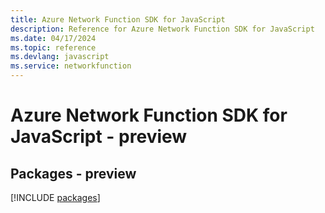 ```yaml
---
title: Azure Network Function SDK for JavaScript
description: Reference for Azure Network Function SDK for JavaScript
ms.date: 04/17/2024
ms.topic: reference
ms.devlang: javascript
ms.service: networkfunction
---
```

# Azure Network Function SDK for JavaScript - preview
## Packages - preview
[!INCLUDE [packages](network-function-index.md)]